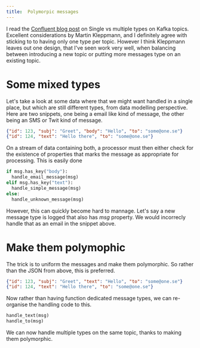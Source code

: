 ```yaml
---
title:  Polymorpic messages
---
```


I read the [Confluent blog post] on Single vs multiple types on Kafka topics.
Excellent considerations by Martin Kleppmann, and I definitely agree with
sticking to to having only one type per topic. However I think Kleppmann leaves
out one design, that I've seen work very well, when balancing between
introducing a new topic or putting more messages type on an existing topic.

Some mixed types
=================
Let's take a look at some data where that we might want handled in a single
place, but which are still different types, from data modelling perspective.
Here are two
snippets, one being a email like kind of message, the other being an SMS
or Twit kind of message.

```json
{"id": 123, "subj": "Greet", "body": "Hello", "to": "some@one.se"}
{"id": 124, "text": "Hello there", "to": "some@one.se"}
```

On a stream of data containing both, a processor must then either check for the
existence of properties that marks the message as appropriate for processing.
This is easily done

```python
if msg.has_key("body"):
  handle_email_message(msg)
elif msg.has_key("text"):
  handle_simple_message(msg)
else:
  handle_unknown_message(msg)
```

However, this can quickly become hard to mannage. Let's say a new message type
is logged that also has _msg_ property. We would incorrecly handle that as an
email in the snippet above.

Make them polymophic
======================
The trick is to uniform the messages and make them polymorphic. So rather than
the JSON from above, this is preferred.

```json
{"id": 123, "subj": "Greet", "text": "Hello", "to": "some@one.se"}
{"id": 124, "text": "Hello there", "to": "some@one.se"}
```
Now rather than having function dedicated message types, we can re-organise the
handling code to this.

```python
handle_text(msg)
handle_to(msg)
```
We can now handle multiple types on the same topic, thanks to making them polymorphic.








[Confluent blog post]: http://bit.ly/ct-type-kafka-topic

